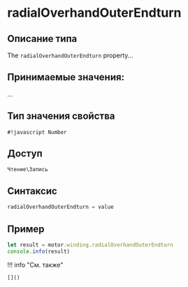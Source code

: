 # radialOverhandOuterEndturn

## Описание типа
The `radialOverhandOuterEndturn` property...

## Принимаемые значения:
...

## Тип значения свойства
`#!javascript Number`

## Доступ
`Чтение\Запись`

## Синтаксис
```javascript
radialOverhandOuterEndturn = value
```

## Пример
```javascript linenums="1"
let result = motor.winding.radialOverhandOuterEndturn
console.info(result)
```

!!! info "См. также"

    []()

